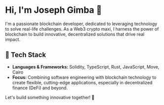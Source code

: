 # Hi, I'm Joseph Gimba 👋

I'm a passionate blockchain developer, dedicated to leveraging technology to solve real-life challenges. As a Web3 crypto maxi, I harness the power of blockchain to build innovative, decentralized solutions that drive real impact.

## 🔧 Tech Stack
- **Languages & Frameworks:** Solidity, TypeScript, Rust, JavaScript, Move, Cairo
- **Focus:** Combining software engineering with blockchain technology to create flexible, cutting-edge applications, especially in decentralized finance (DeFi) and beyond.

Let's build something innovative together! 🚀
